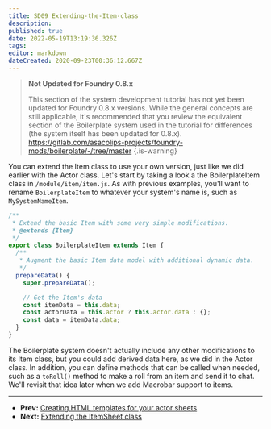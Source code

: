 ```yaml
---
title: SD09 Extending-the-Item-class
description: 
published: true
date: 2022-05-19T13:19:36.326Z
tags: 
editor: markdown
dateCreated: 2020-09-23T00:36:12.667Z
---
```


> **Not Updated for Foundry 0.8.x**
>
> This section of the system development tutorial has not yet been updated for Foundry 0.8.x versions. While the general concepts are still applicable, it's recommended that you review the equivalent section of the Boilerplate system used in the tutorial for differences (the system itself has been updated for 0.8.x).
> https://gitlab.com/asacolips-projects/foundry-mods/boilerplate/-/tree/master
{.is-warning}

You can extend the Item class to use your own version, just like we did earlier with the Actor class. Let's start by taking a look a the BoilerplateItem class in <!-- {% raw %} -->`/module/item/item.js`<!-- {% endraw %} -->. As with previous examples, you'll want to rename <!-- {% raw %} -->`BoilerplateItem`<!-- {% endraw %} --> to whatever your system's name is, such as <!-- {% raw %} -->`MySystemNameItem`<!-- {% endraw %} -->.

<!--- {% raw %} --->

```js
/**
 * Extend the basic Item with some very simple modifications.
 * @extends {Item}
 */
export class BoilerplateItem extends Item {
  /**
   * Augment the basic Item data model with additional dynamic data.
   */
  prepareData() {
    super.prepareData();

    // Get the Item's data
    const itemData = this.data;
    const actorData = this.actor ? this.actor.data : {};
    const data = itemData.data;
  }
}
```

<!--- {% endraw %} --->

The Boilerplate system doesn't actually include any other modifications to its Item class, but you could add derived data here, as we did in the Actor class. In addition, you can define methods that can be called when needed, such as a <!-- {% raw %} -->`toRoll()`<!-- {% endraw %} --> method to make a roll from an item and send it to chat. We'll revisit that idea later when we add Macrobar support to items.

---

* **Prev:** [Creating HTML templates for your actor sheets](https://foundryvtt.wiki/en/development/guides/SD-tutorial/SD08-Creating-HTML-templates-for-your-actor-sheets)
* **Next:** [Extending the ItemSheet class](https://foundryvtt.wiki/en/development/guides/SD-tutorial/SD10-Extending-the-ItemSheet-class)